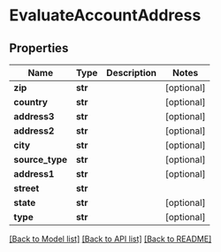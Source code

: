 # EvaluateAccountAddress


## Properties
Name | Type | Description | Notes
------------ | ------------- | ------------- | -------------
**zip** | **str** |  | [optional] 
**country** | **str** |  | [optional] 
**address3** | **str** |  | [optional] 
**address2** | **str** |  | [optional] 
**city** | **str** |  | [optional] 
**source_type** | **str** |  | [optional] 
**address1** | **str** |  | [optional] 
**street** | **str** |  | 
**state** | **str** |  | [optional] 
**type** | **str** |  | [optional] 

[[Back to Model list]](../README.md#documentation-for-models) [[Back to API list]](../README.md#documentation-for-api-endpoints) [[Back to README]](../README.md)


